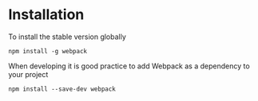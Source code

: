 # Installation

To install the stable version globally 

```
npm install -g webpack
```

When developing it is good practice to add Webpack as a dependency to your project

```
npm install --save-dev webpack
```
